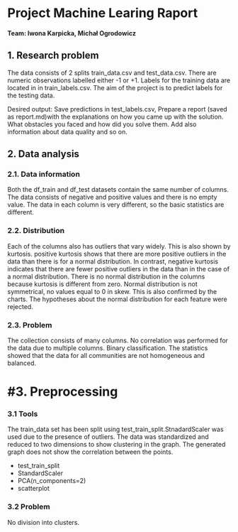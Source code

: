 # Project Machine Learing Raport 

#### Team: Iwona Karpicka, Michał Ogrodowicz


## 1. Research problem
The data consists of 2 splits train_data.csv and test_data.csv. There are numeric observations labelled either -1 or +1. Labels for the training data are located in in train_labels.csv. 
The aim of the project is to predict labels for the testing data.

Desired output:
Save predictions in test_labels.csv,
Prepare a report (saved as report.md)with the explanations on how you came up with the solution. What obstacles you faced and how did you solve them. Add also information about data quality and so on.

## 2. Data analysis
### 2.1. Data information
Both the df_train and df_test datasets contain the same number of columns. The data consists of negative and positive values and there is no empty value. The data in each column is very different, so the basic statistics are different. 

### 2.2. Distribution
Each of the columns also has outliers that vary widely. This is also shown by kurtosis. positive kurtosis shows that there are more positive outliers in the data than there is for a normal distribution. In contrast, negative kurtosis indicates that there are fewer positive outliers in the data than in the case of a normal distribution. There is no normal distribution in the columns because kurtosis is different from zero. Normal distribution is not symmetrical, no values ​​equal to 0 in skew. This is also confirmed by the charts. The hypotheses about the normal distribution for each feature were rejected.

### 2.3. Problem
The collection consists of many columns. No correlation was performed for the data due to multiple columns. Binary classification. The statistics showed that the data for all communities are not homogeneous and balanced. 

# #3. Preprocessing
### 3.1 Tools
The train_data set has been split using test_train_split.StnadardScaler was used due to the presence of outliers. The data was standardized and reduced to two dimensions to show clustering in the graph. The generated graph does not show the correlation between the points.

* test_train_split
* StandardScaler
* PCA(n_components=2)
* scatterplot



### 3.2 Problem
No division into clusters.

